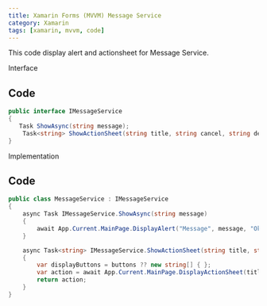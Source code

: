 ```yaml
---
title: Xamarin Forms (MVVM) Message Service
category: Xamarin
tags: [xamarin, mvvm, code]
---
```


This code display alert and actionsheet for Message Service.

Interface

Code
----

~~~~~~~~~~~~~~~~~~~~~~~~~~~~~~~~~~~~~~~~~~~~~~~~~~~~~~~~~~~~~~~~~~~~~~~~~~~ c#
public interface IMessageService
{
   Task ShowAsync(string message);
    Task<string> ShowActionSheet(string title, string cancel, string destruction = null, string[] buttons = null);
}
~~~~~~~~~~~~~~~~~~~~~~~~~~~~~~~~~~~~~~~~~~~~~~~~~~~~~~~~~~~~~~~~~~~~~~~~~~~~~~~~

Implementation

Code
----

~~~~~~~~~~~~~~~~~~~~~~~~~~~~~~~~~~~~~~~~~~~~~~~~~~~~~~~~~~~~~~~~~~~~~~~~~~~ c#
public class MessageService : IMessageService
{
    async Task IMessageService.ShowAsync(string message)
    {
        await App.Current.MainPage.DisplayAlert("Message", message, "Ok");
    }

    async Task<string> IMessageService.ShowActionSheet(string title, string cancel, string destruction, string[] buttons)
    {
        var displayButtons = buttons ?? new string[] { };
        var action = await App.Current.MainPage.DisplayActionSheet(title, cancel, destruction, displayButtons);
        return action;
    }
}
~~~~~~~~~~~~~~~~~~~~~~~~~~~~~~~~~~~~~~~~~~~~~~~~~~~~~~~~~~~~~~~~~~~~~~~~~~~~~~~~
